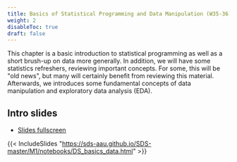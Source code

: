 ```yaml
---
title: Basics of Statistical Programming and Data Manipulation (W35-36)
weight: 2
disableToc: true
draft: false
---
```


This chapter is a basic introduction to statistical programming as well as a short brush-up on data more generally. In addition, we will have some statistics refreshers, reviewing important concepts. For some, this will be "old news", but many will certainly benefit from reviewing this material. Afterwards, we introduces some fundamental concepts of data manipulation and exploratory data analysis (EDA).

## Intro slides

* [Slides fullscreen](https://sds-aau.github.io/SDS-master/M1/notebooks/DS_basics_data.html)

{{< IncludeSlides "https://sds-aau.github.io/SDS-master/M1/notebooks/DS_basics_data.html" >}} 